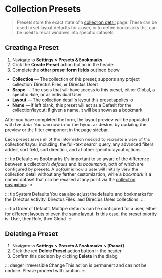 # Collection Presets

> Presets store the exact state of a [collection detail](/concepts/app-overview) page. These can be used to set layout
> defaults for a user, or to define bookmarks that can be used to recall windows into specific datasets.

## Creating a Preset

1. Navigate to **Settings > Presets & Bookmarks**
2. Click the **Create Preset** action button in the header
3. Complete the **other preset form fields** outlined below

- **Collection** — The collection of this preset; supports any project collection, Directus Files, or Directus Users
- **Scope** — The users that will have access to this preset, either Global, a specific Role, or an individual User
- **Layout** — The collection detail's layout this preset applies to
- **Name** — If left blank, this preset will act as a Default for the collection/layout; if given a name, it will be
  shown as a bookmark

After you have completed the form, the layout preview will be populated with live data. You can now tailor the layout as
desired by updating the preview or the filter component in the page sidebar.

Each preset saves all of the information needed to recreate a view of the collection/layou, including: the full-text
search query, any advanced filters added, sort field, sort direction, and all other specific layout options.

<!-- prettier-ignore-start -->
::: tip Defaults vs Bookmarks
It's important to be aware of the difference between a collection's
_defaults_ and its _bookmarks_, both of which are configured by presets. A _default_ is how a user
will initially view the collection detail without any further customization, while a _bookmark_ is a
named dataset that can be recalled at any point via the [collection navigation](/concepts/users-roles-and-permissions).
:::
<!-- prettier-ignore-end -->

<!-- prettier-ignore-start -->
::: tip System Defaults
You can also adjust the defaults and bookmarks for the Directus Activity,
Directus Files, and Directus Users collections.
:::
<!-- prettier-ignore-end -->

<!-- prettier-ignore-start -->
::: tip Order of Defaults
Multiple defaults can be configured for a user, either for different layouts
of even the same layout. In this case, the preset priority is: User, then Role, then Global.
:::
<!-- prettier-ignore-end -->

## Deleting a Preset

1. Navigate to **Settings > Presets & Bookmarks > [Preset]**
2. Click the red **Delete Preset** action button in the header
3. Confirm this decision by clicking **Delete** in the dialog

<!-- prettier-ignore-start -->
::: danger Irreversible Change 
This action is permanent and can not be undone. Please proceed with
caution.
:::
<!-- prettier-ignore-end -->
